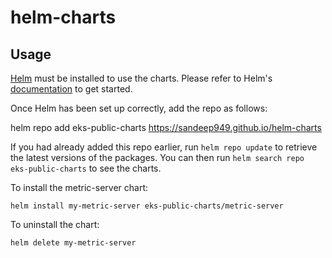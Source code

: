 # helm-charts
## Usage

[Helm](https://helm.sh) must be installed to use the charts.  Please refer to
Helm's [documentation](https://helm.sh/docs) to get started.

Once Helm has been set up correctly, add the repo as follows:

  helm repo add eks-public-charts https://sandeep949.github.io/helm-charts

If you had already added this repo earlier, run `helm repo update` to retrieve
the latest versions of the packages.  You can then run `helm search repo
eks-public-charts` to see the charts.

To install the metric-server chart:

    helm install my-metric-server eks-public-charts/metric-server

To uninstall the chart:

    helm delete my-metric-server